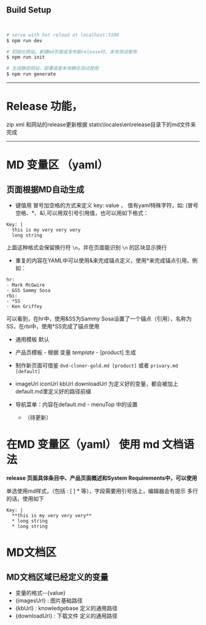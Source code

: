 ## Build Setup

``` bash


# serve with hot reload at localhost:3100
$ npm run dev

# 初始化网站，新建md页面或发布新release时，本地测试使用
$ npm run init

# 生成静态网站，部署或者本地静态测试使用
$ npm run generate
```
-------------------

# Release 功能，

zip xml 和网站的release更新根据 static\locales\en\release目录下的md文件来完成

-------------------

# MD 变量区 （yaml）
## 页面根据MD自动生成

 * 键值用 冒号加空格的方式来定义 key: value ，
 值有yaml特殊字符，如: (冒号空格、*、&),可以用双引号引用值，也可以用如下格式：

```
Key: |
  this is my very very very
  long string
```
上面这种格式会保留换行符 `\n`，并在页面能识别 `\n` 的区块显示换行

* 重复的内容在YAML中可以使用&来完成锚点定义，使用*来完成锚点引用，例如：
```
hr:
- Mark McGwire
- &SS Sammy Sosa
rbi:
- *SS 
- Ken Griffey
```
可以看到，在hr中，使用&SS为Sammy Sosa设置了一个锚点（引用），名称为SS，在rbi中，使用*SS完成了锚点使用


* 通用模板 默认
* 产品页模板 - 根据 变量 *template* - [product] 生成
* 制作新页面可借鉴 `dvd-cloner-gold.md [product]` 或者 `privary.md [default]`

* imageUrl iconUrl kbUrl downloadUrl 为定义好的变量，都会被加上default.md里定义好的路径前缀

* 导航菜单：内容在default.md - menuTop 中的设置
   - （待更新）

# 在MD 变量区（yaml） 使用 md 文档语法

**release 页面具体条目中、产品页面概述和System Requirements中，可以使用**

  单选使用md样式，（包括 : [ ] * 等），字段需要用引号括上，编辑器会有提示
  多行的话，使用如下

```
Key: |
  **this is my very very very**
  * long string
  * long string  
```  





# MD文档区
## MD文档区域已经定义的变量

 * 变量的格式--{value}
 * {imagesUrl} : 图片基础路径
 * {kbUrl} : knowledgebase 定义的通用路径
 * {downloadUrl} : 下载文件 定义的通用路径

